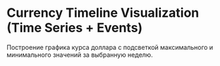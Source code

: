# Currency Timeline Visualization (Time Series + Events)
Построение графика курса доллара с подсветкой максимального и минимального значений за выбранную неделю.

